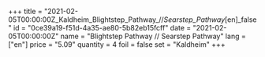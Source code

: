 +++
title = "2021-02-05T00:00:00Z_Kaldheim_Blightstep_Pathway_//_Searstep_Pathway_[en]_false"
id = "0ce39a19-f51d-4a35-ae80-5b82eb15fcff"
date = "2021-02-05T00:00:00Z"
name = "Blightstep Pathway // Searstep Pathway"
lang = ["en"]
price = "5.09"
quantity = 4
foil = false
set = "Kaldheim"
+++
